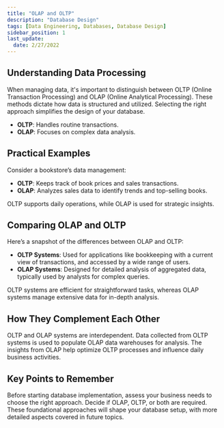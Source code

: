 ```yaml
---
title: "OLAP and OLTP"
description: "Database Design"
tags: [Data Engineering, Databases, Database Design]
sidebar_position: 1
last_update:
  date: 2/27/2022
---
```



## Understanding Data Processing 

When managing data, it's important to distinguish between OLTP (Online Transaction Processing) and OLAP (Online Analytical Processing). These methods dictate how data is structured and utilized. Selecting the right approach simplifies the design of your database.

- **OLTP**: Handles routine transactions.
- **OLAP**: Focuses on complex data analysis.

## Practical Examples

Consider a bookstore’s data management:

- **OLTP**: Keeps track of book prices and sales transactions.
- **OLAP**: Analyzes sales data to identify trends and top-selling books.

OLTP supports daily operations, while OLAP is used for strategic insights.

## Comparing OLAP and OLTP

Here’s a snapshot of the differences between OLAP and OLTP:

- **OLTP Systems**: Used for applications like bookkeeping with a current view of transactions, and accessed by a wide range of users.
- **OLAP Systems**: Designed for detailed analysis of aggregated data, typically used by analysts for complex queries.

OLTP systems are efficient for straightforward tasks, whereas OLAP systems manage extensive data for in-depth analysis.

## How They Complement Each Other

OLTP and OLAP systems are interdependent. Data collected from OLTP systems is used to populate OLAP data warehouses for analysis. The insights from OLAP help optimize OLTP processes and influence daily business activities.

## Key Points to Remember

Before starting database implementation, assess your business needs to choose the right approach. Decide if OLAP, OLTP, or both are required. These foundational approaches will shape your database setup, with more detailed aspects covered in future topics.